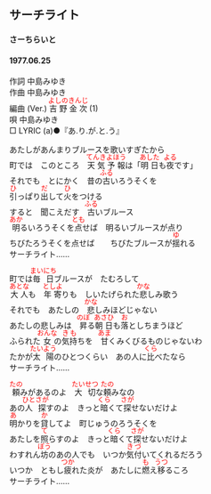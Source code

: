 <style type="text/css">
	ruby{
	    ruby-position: over;
	}
	ruby > rt{font-size: 12px;color:red;}
	p{font:16px;font-size: '楷体'}
</style>
## サーチライト
#### さーちらいと
#### 1977.06.25


作詞        中島みゆき  
作曲        中島みゆき  
編曲 (Ver.) <ruby><rb>吉野</rb><rp>(</rp><rt>よしの</rt><rp>)</rp></ruby><ruby><rb>金次</rb><rp>(</rp><rt>きんじ</rt><rp>)</rp></ruby> (1)  
唄          中島みゆき  
□ LYRIC (a)●『あ.り.が.と.う』  

あたしがあんまりブルースを歌いすぎたから  
町では　このところ　<ruby><rb>天気予報</rb><rp>(</rp><rt>てんきよほう</rt><rp>)</rp></ruby>は「<ruby><rb>明日</rb><rp>(</rp><rt>あした</rt><rp>)</rp></ruby>も<ruby><rb>夜</rb><rp>(</rp><rt>よる</rt><rp>)</rp></ruby>です」  
それでも　とにかく　昔の<ruby><rb>古</rb><rp>(</rp><rt>ふる</rt><rp>)</rp></ruby>いろうそくを  
<ruby><rb>引</rb><rp>(</rp><rt>ひ</rt><rp>)</rp></ruby>っぱり<ruby><rb>出</rb><rp>(</rp><rt>だ</rt><rp>)</rp></ruby>して<ruby><rb>火</rb><rp>(</rp><rt>ひ</rt><rp>)</rp></ruby>をつける  
すると　聞こえだす　<ruby><rb>古</rb><rp>(</rp><rt>ふる</rt><rp>)</rp></ruby>いブルース  
<ruby><rb>明</rb><rp>(</rp><rt>あか</rt><rp>)</rp></ruby>るいろうそくを<ruby><rb>点</rb><rp>(</rp><rt>とも</rt><rp>)</rp></ruby>せば　明るいブルースが点り  
ちびたろうそくを点せば　　ちびたブルースが<ruby><rb>揺</rb><rp>(</rp><rt>ゆ</rt><rp>)</rp></ruby>れる  
サーチライト……  
  
  
町では<ruby><rb>毎日</rb><rp>(</rp><rt>まいにち</rt><rp>)</rp></ruby>ブルースが　たむろして  
<ruby><rb>大人</rb><rp>(</rp><rt>あとな</rt><rp>)</rp></ruby>も　<ruby><rb>年寄</rb><rp>(</rp><rt>としよ</rt><rp>)</rp></ruby>りも　しいたげられた<ruby><rb>悲</rb><rp>(</rp><rt>かな</rt><rp>)</rp></ruby>しみ歌う  
それでも　あたしの　<ruby><rb>悲</rb><rp>(</rp><rt>かな</rt><rp>)</rp></ruby>しみほどじゃない  
あたしの悲しみは　<ruby><rb>昇</rb><rp>(</rp><rt>のぼ</rt><rp>)</rp></ruby>る<ruby><rb>朝日</rb><rp>(</rp><rt>あさひ</rt><rp>)</rp></ruby>も<ruby><rb>落</rb><rp>(</rp><rt>お</rt><rp>)</rp></ruby>としちまうほど  
ふられた<ruby><rb>女</rb><rp>(</rp><rt>おんな</rt><rp>)</rp></ruby>の<ruby><rb>気持</rb><rp>(</rp><rt>きも</rt><rp>)</rp></ruby>ちを　<ruby><rb>甘</rb><rp>(</rp><rt>あま</rt><rp>)</rp></ruby>くみくびるものじゃないわ  
たかが<ruby><rb>太陽</rb><rp>(</rp><rt>たいよう</rt><rp>)</rp></ruby>のひとつくらい　あの人に<ruby><rb>比</rb><rp>(</rp><rt>くら</rt><rp>)</rp></ruby>べたなら  
サーチライト……  
  
  
<ruby><rb>頼</rb><rp>(</rp><rt>たの</rt><rp>)</rp></ruby>みがあるのよ　<ruby><rb>大切</rb><rp>(</rp><rt>たいせつ</rt><rp>)</rp></ruby>な<ruby><rb>頼</rb><rp>(</rp><rt>たの</rt><rp>)</rp></ruby>みなの  
あの<ruby><rb>人探</rb><rp>(</rp><rt>ひとさが</rt><rp>)</rp></ruby>すのよ　きっと<ruby><rb>暗</rb><rp>(</rp><rt>くら</rt><rp>)</rp></ruby>くて<ruby><rb>探</rb><rp>(</rp><rt>さが</rt><rp>)</rp></ruby>せないだけよ  
<ruby><rb>明</rb><rp>(</rp><rt>あ</rt><rp>)</rp></ruby>かりを<ruby><rb>貸</rb><rp>(</rp><rt>か</rt><rp>)</rp></ruby>してよ　町じゅうのろうそくを  
あたしを<ruby><rb>照</rb><rp>(</rp><rt>て</rt><rp>)</rp></ruby>らすのよ　きっと<ruby><rb>暗</rb><rp>(</rp><rt>くら</rt><rp>)</rp></ruby>くて<ruby><rb>探</rb><rp>(</rp><rt>さが</rt><rp>)</rp></ruby>せないだけよ  
わすれん<ruby><rb>坊</rb><rp>(</rp><rt>ぼう</rt><rp>)</rp></ruby>のあの人でも　いつか<ruby><rb>気付</rb><rp>(</rp><rt>きづ</rt><rp>)</rp></ruby>いてくれるだろう  
いつか　ともし<ruby><rb>疲</rb><rp>(</rp><rt>つか</rt><rp>)</rp></ruby>れた炎が　あたしに<ruby><rb>燃</rb><rp>(</rp><rt>も</rt><rp>)</rp></ruby>え<ruby><rb>移</rb><rp>(</rp><rt>うつ</rt><rp>)</rp></ruby>るころ  
サーチライト……  
